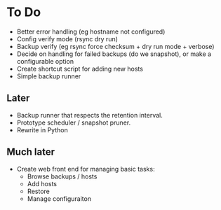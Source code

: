 # To Do

* Better error handling (eg hostname not configured)
* Config verify mode (rsync dry run)
* Backup verify (eg rsync force checksum + dry run mode + verbose)
* Decide on handling for failed backups (do we snapshot), or make a configurable option
* Create shortcut script for adding new hosts
* Simple backup runner

## Later

* Backup runner that respects the retention interval.
* Prototype scheduler / snapshot pruner.
* Rewrite in Python

## Much later

* Create web front end for managing basic tasks:
  - Browse backups / hosts
  - Add hosts
  - Restore
  - Manage configuraiton

